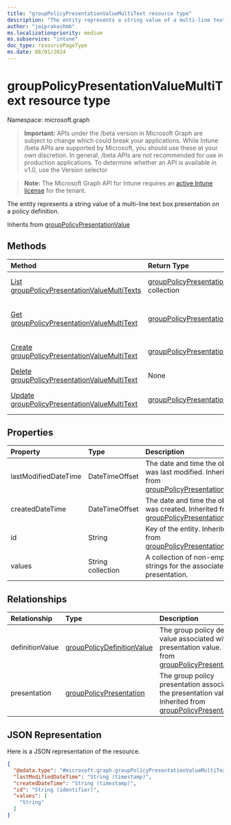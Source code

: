 ```yaml
---
title: "groupPolicyPresentationValueMultiText resource type"
description: "The entity represents a string value of a multi-line text box presentation on a policy definition."
author: "jaiprakashmb"
ms.localizationpriority: medium
ms.subservice: "intune"
doc_type: resourcePageType
ms.date: 08/01/2024
---
```


# groupPolicyPresentationValueMultiText resource type

Namespace: microsoft.graph

> **Important:** APIs under the /beta version in Microsoft Graph are subject to change which could break your applications. While Intune /beta APIs are supported by Microsoft, you should use these at your own discretion. In general, /beta APIs are not recommended for use in production applications. To determine whether an API is available in v1.0, use the Version selector

> **Note:** The Microsoft Graph API for Intune requires an [active Intune license](https://go.microsoft.com/fwlink/?linkid=839381) for the tenant.

The entity represents a string value of a multi-line text box presentation on a policy definition.


Inherits from [groupPolicyPresentationValue](../resources/intune-grouppolicy-grouppolicypresentationvalue.md)

## Methods
|Method|Return Type|Description|
|:---|:---|:---|
|[List groupPolicyPresentationValueMultiTexts](../api/intune-grouppolicy-grouppolicypresentationvaluemultitext-list.md)|[groupPolicyPresentationValueMultiText](../resources/intune-grouppolicy-grouppolicypresentationvaluemultitext.md) collection|List properties and relationships of the [groupPolicyPresentationValueMultiText](../resources/intune-grouppolicy-grouppolicypresentationvaluemultitext.md) objects.|
|[Get groupPolicyPresentationValueMultiText](../api/intune-grouppolicy-grouppolicypresentationvaluemultitext-get.md)|[groupPolicyPresentationValueMultiText](../resources/intune-grouppolicy-grouppolicypresentationvaluemultitext.md)|Read properties and relationships of the [groupPolicyPresentationValueMultiText](../resources/intune-grouppolicy-grouppolicypresentationvaluemultitext.md) object.|
|[Create groupPolicyPresentationValueMultiText](../api/intune-grouppolicy-grouppolicypresentationvaluemultitext-create.md)|[groupPolicyPresentationValueMultiText](../resources/intune-grouppolicy-grouppolicypresentationvaluemultitext.md)|Create a new [groupPolicyPresentationValueMultiText](../resources/intune-grouppolicy-grouppolicypresentationvaluemultitext.md) object.|
|[Delete groupPolicyPresentationValueMultiText](../api/intune-grouppolicy-grouppolicypresentationvaluemultitext-delete.md)|None|Deletes a [groupPolicyPresentationValueMultiText](../resources/intune-grouppolicy-grouppolicypresentationvaluemultitext.md).|
|[Update groupPolicyPresentationValueMultiText](../api/intune-grouppolicy-grouppolicypresentationvaluemultitext-update.md)|[groupPolicyPresentationValueMultiText](../resources/intune-grouppolicy-grouppolicypresentationvaluemultitext.md)|Update the properties of a [groupPolicyPresentationValueMultiText](../resources/intune-grouppolicy-grouppolicypresentationvaluemultitext.md) object.|

## Properties
|Property|Type|Description|
|:---|:---|:---|
|lastModifiedDateTime|DateTimeOffset|The date and time the object was last modified. Inherited from [groupPolicyPresentationValue](../resources/intune-grouppolicy-grouppolicypresentationvalue.md)|
|createdDateTime|DateTimeOffset|The date and time the object was created. Inherited from [groupPolicyPresentationValue](../resources/intune-grouppolicy-grouppolicypresentationvalue.md)|
|id|String|Key of the entity. Inherited from [groupPolicyPresentationValue](../resources/intune-grouppolicy-grouppolicypresentationvalue.md)|
|values|String collection|A collection of non-empty strings for the associated presentation.|

## Relationships
|Relationship|Type|Description|
|:---|:---|:---|
|definitionValue|[groupPolicyDefinitionValue](../resources/intune-grouppolicy-grouppolicydefinitionvalue.md)|The group policy definition value associated with the presentation value. Inherited from [groupPolicyPresentationValue](../resources/intune-grouppolicy-grouppolicypresentationvalue.md)|
|presentation|[groupPolicyPresentation](../resources/intune-grouppolicy-grouppolicypresentation.md)|The group policy presentation associated with the presentation value. Inherited from [groupPolicyPresentationValue](../resources/intune-grouppolicy-grouppolicypresentationvalue.md)|

## JSON Representation
Here is a JSON representation of the resource.
<!-- {
  "blockType": "resource",
  "keyProperty": "id",
  "@odata.type": "microsoft.graph.groupPolicyPresentationValueMultiText"
}
-->
``` json
{
  "@odata.type": "#microsoft.graph.groupPolicyPresentationValueMultiText",
  "lastModifiedDateTime": "String (timestamp)",
  "createdDateTime": "String (timestamp)",
  "id": "String (identifier)",
  "values": [
    "String"
  ]
}
```